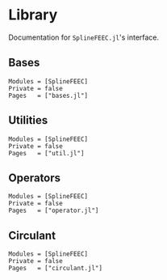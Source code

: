 # Library

Documentation for `SplineFEEC.jl`'s interface.

## Bases

```@autodocs
Modules = [SplineFEEC]
Private = false
Pages   = ["bases.jl"]
```

## Utilities

```@autodocs
Modules = [SplineFEEC]
Private = false
Pages   = ["util.jl"]
```

## Operators

```@autodocs
Modules = [SplineFEEC]
Private = false
Pages   = ["operator.jl"]
```

## Circulant

```@autodocs
Modules = [SplineFEEC]
Private = false
Pages   = ["circulant.jl"]
```